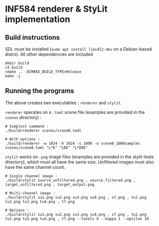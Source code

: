 # INF584 renderer & StyLit implementation

## Build instructions

SDL must be installed (`sudo apt install libsdl2-dev` on a Debian-based distro). All other dependencies are included

```
mkdir build
cd build 
cmake .. -DCMAKE_BUILD_TYPE=Release
make -j
```

## Running the programs 

The above creates two executables : `renderer` and `stylit`.

`renderer` operates on a `.toml` scene file (examples are provided in the `scenes` directory) :

```
# Simplest command :
./build/renderer scenes/scene0.toml

# With options :
./build/renderer -w 1024 -h 1024 -s 1000 -o scene0_1000samples scenes/scene0.toml "L*E" "LDE" "L*DDE"
```

`stylit` works on `.png` image files (examples are provided in the stylit-tests directory), which must all have the same size. Unfiltered images must also have the same channel count.

```
# Single channel image :
./build/stylit source_unfiltered.png , source_filtered.png , target_unfiltered.png , target_output.png

# Multi-channel image :
./build/stylit su1.png su2.png su3.png su4.png , sf.png , tu1.png tu2.png tu3.png tu4.png , tf.png

# Options :
./build/stylit su1.png su2.png su3.png su4.png , sf.png , tu1.png tu2.png tu3.png tu4.png , tf.png --levels 6 --kappa 1 --epsilon 10
```
